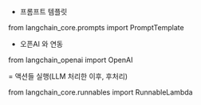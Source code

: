 - 프롬프트 템플릿

from langchain_core.prompts import PromptTemplate

- 오픈AI 와 연동

from langchain_openai import OpenAI

= 액션들 실행(LLM 처리한 이후, 후처리)

from langchain_core.runnables import RunnableLambda
